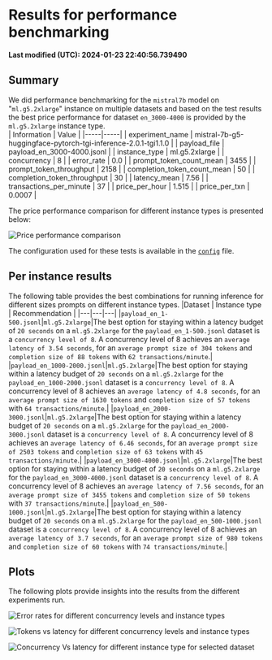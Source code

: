 
# Results for performance benchmarking

**Last modified (UTC): 2024-01-23 22:40:56.739490**

## Summary

We did performance benchmarking for the `mistral7b` model on "`ml.g5.2xlarge`" instance on multiple datasets and based on the test results the best price performance for dataset `en_3000-4000` is provided by the `ml.g5.2xlarge` instance type.  
| Information | Value |
|-----|-----|
| experiment_name | mistral-7b-g5-huggingface-pytorch-tgi-inference-2.0.1-tgi1.1.0 |
| payload_file | payload_en_3000-4000.jsonl |
| instance_type | ml.g5.2xlarge |
| concurrency | 8 |
| error_rate | 0.0 |
| prompt_token_count_mean | 3455 |
| prompt_token_throughput | 2158 |
| completion_token_count_mean | 50 |
| completion_token_throughput | 30 |
| latency_mean | 7.56 |
| transactions_per_minute | 37 |
| price_per_hour | 1.515 |
| price_per_txn | 0.0007 |


The price performance comparison for different instance types is presented below:

![Price performance comparison](business_summary.png)

The configuration used for these tests is available in the [`config`](config-mistral-7b-tgi-g5.yml) file.


## Per instance results

The following table provides the best combinations for running inference for different sizes prompts on different instance types.
|Dataset   | Instance type   | Recommendation   |
|---|---|---|
|`payload_en_1-500.jsonl`|`ml.g5.2xlarge`|The best option for staying within a latency budget of `20 seconds` on a `ml.g5.2xlarge` for the `payload_en_1-500.jsonl` dataset is a `concurrency level of 8`. A concurrency level of 8 achieves an `average latency of 3.54 seconds`, for an `average prompt size of 304 tokens` and `completion size of 88 tokens` with `62 transactions/minute`.|
|`payload_en_1000-2000.jsonl`|`ml.g5.2xlarge`|The best option for staying within a latency budget of `20 seconds` on a `ml.g5.2xlarge` for the `payload_en_1000-2000.jsonl` dataset is a `concurrency level of 8`. A concurrency level of 8 achieves an `average latency of 4.8 seconds`, for an `average prompt size of 1630 tokens` and `completion size of 57 tokens` with `64 transactions/minute`.|
|`payload_en_2000-3000.jsonl`|`ml.g5.2xlarge`|The best option for staying within a latency budget of `20 seconds` on a `ml.g5.2xlarge` for the `payload_en_2000-3000.jsonl` dataset is a `concurrency level of 8`. A concurrency level of 8 achieves an `average latency of 6.46 seconds`, for an `average prompt size of 2503 tokens` and `completion size of 63 tokens` with `45 transactions/minute`.|
|`payload_en_3000-4000.jsonl`|`ml.g5.2xlarge`|The best option for staying within a latency budget of `20 seconds` on a `ml.g5.2xlarge` for the `payload_en_3000-4000.jsonl` dataset is a `concurrency level of 8`. A concurrency level of 8 achieves an `average latency of 7.56 seconds`, for an `average prompt size of 3455 tokens` and `completion size of 50 tokens` with `37 transactions/minute`.|
|`payload_en_500-1000.jsonl`|`ml.g5.2xlarge`|The best option for staying within a latency budget of `20 seconds` on a `ml.g5.2xlarge` for the `payload_en_500-1000.jsonl` dataset is a `concurrency level of 8`. A concurrency level of 8 achieves an `average latency of 3.7 seconds`, for an `average prompt size of 980 tokens` and `completion size of 60 tokens` with `74 transactions/minute`.|

## Plots

The following plots provide insights into the results from the different experiments run.

![Error rates for different concurrency levels and instance types](error_rates.png)

![Tokens vs latency for different concurrency levels and instance types](tokens_vs_latency.png)

![Concurrency Vs latency for different instance type for selected dataset](concurrency_vs_inference_latency.png)
